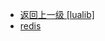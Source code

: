 - [返回上一级 [lualib]](page/服务部署/Nginx/模板/nginx-1.24.0/Openresty/openresty-1.21.4.3-win64/lualib/)
- [redis](page/服务部署/Nginx/模板/nginx-1.24.0/Openresty/openresty-1.21.4.3-win64/lualib/redis/)
